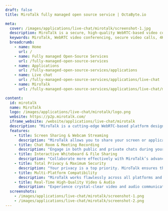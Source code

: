 ```yaml
---
draft: false
title: MiroTalk fully managed open source service | OctaByte.io

meta:
  cover: /images/applications/live-chat/mirotalk/screenshot-1.jpg
  description: MiroTalk is a secure, high-quality WebRTC-based video conferencing solution offering 4K video, real-time collaboration, and end-to-end encryption, ensuring privacy and seamless communication across all platforms.
  keywords: MiroTalk, WebRTC video conferencing, secure video calls, 4K video conferencing, real-time collaboration, P2P video conferencing, screen sharing, interactive whiteboard, meeting recording, file sharing, end-to-end encryption, online meetings, video chat
  breadcrumb:
    - name: Home
      url: /
    - name: Fully managed Open-Source Services
      url: /fully-managed-open-source-services
    - name: Applications
      url: /fully-managed-open-source-services/applications
    - name: Live chat
      url: /fully-managed-open-source-services/applications/live-chat
    - name: MiroTalk
      url: /fully-managed-open-source-services/applications/live-chat/mirotalk

content:
  id: mirotalk
  name: MiroTalk
  logo: /images/applications/live-chat/mirotalk/logo.png
  website: https://p2p.mirotalk.com/
  iframe_website: /website/applications/live-chat/mirotalk
  description: "MiroTalk is a cutting-edge WebRTC-based platform designed for secure, fast, and high-quality video conferences. Offering peer-to-peer connections, MiroTalk ensures real-time video streaming up to 4K resolution and 60fps, providing an unparalleled communication experience. Compatible with all browsers and platforms, it delivers seamless collaboration with features such as screen sharing, webcam streaming, interactive whiteboards, and file sharing. Whether for business meetings, online classrooms, or personal connections, MiroTalk ensures total privacy, security, and a smooth user experience, making it a top choice for professional and personal video conferencing needs."
  features:
    - title: Screen Sharing & Webcam Streaming
      description: "MiroTalk allows you to share your screen or application window with participants in stunning 4K resolution and up to 60fps. You can also stream your webcam for a more engaging and personal experience, ensuring high-quality visuals throughout the meeting."
    - title: Chat Room & Meeting Recording
      description: "Engage in both public and private chats during your meetings and use the integrated emoji picker to express your feelings. MiroTalk also enables you to record your screen, webcam, and audio, allowing you to save and revisit your meetings whenever needed."
    - title: Interactive Whiteboard & File Sharing
      description: "Collaborate more effectively with MiroTalk’s advanced interactive whiteboard, perfect for drawing and explaining concepts. Securely share any type of file with participants, thanks to Datagram Transport Layer Security (DTLS) for optimal privacy."
    - title: Total Privacy & Maximum Security
      description: "Your privacy is a top priority. MiroTalk ensures that all data stays between you and your participants, with no personal information being collected or shared. End-to-end encryption guarantees that your calls remain fully secure and private."
    - title: Multi-Platform Compatibility
      description: "MiroTalk works flawlessly across all platforms and browsers, ensuring that everyone can join the meeting without compatibility issues. Whether you’re on Windows, macOS, Linux, or mobile devices, MiroTalk provides a seamless experience."
    - title: Real-Time High-Quality Video & Audio
      description: "Experience crystal-clear video and audio communication in real time, with up to 4K resolution and 60fps video quality. MiroTalk ensures high-definition video conferences that feel natural and fluid, providing the best virtual meeting experience."
  screenshots:
    - /images/applications/live-chat/mirotalk/screenshot-1.png
    - /images/applications/live-chat/mirotalk/screenshot-2.png
---
```


